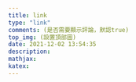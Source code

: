 ```yaml
---
title: link
type: "link"
comments: (是否需要顯示評論，默認true)
top_img: (設置頂部圖)
date: 2021-12-02 13:54:35
description:
mathjax:
katex:
---
```

